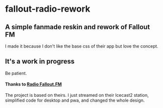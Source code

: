 # fallout-radio-rework
## A simple fanmade reskin and rework of Fallout FM
I made it because I don't like the base css of their app but love the concept.
## It's a work in progress
Be patient.
#### Thanks to [Radio Fallout.FM](http://www.fallout.fm/)
The project is based on theirs.
I just streamed on their Icecast2 station, simplified code for desktop and pwa, and changed the whole design.